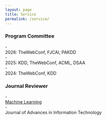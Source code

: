 ```yaml
---
layout: page
title: Service
permalink: /service/
---
```


<h3 class="home-section__header">Program Committee</h3>
- <div class="activity-item">2026: TheWebConf, FJCAI, PAKDD</div>
- <div class="activity-item">2025: KDD, TheWebConf, ACML, DSAA</div>
- <div class="activity-item">2024: TheWebConf, KDD</div>

<h3 class="home-section__header">Journal Reviewer</h3>
- <div class="activity-item"><a href="https://link.springer.com/journal/10994">Machine Learning</a></div>
- <div class="activity-item">Journal of Advances in Information Technology</div>
